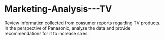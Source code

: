 # Marketing-Analysis---TV
Review information collected from consumer reports regarding TV products. In the perspective of Panasonic, analyze the data and provide recommendations for it to increase sales. 
